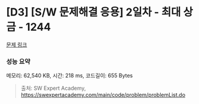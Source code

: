 # [D3] [S/W 문제해결 응용] 2일차 - 최대 상금 - 1244 

[문제 링크](https://swexpertacademy.com/main/code/problem/problemDetail.do?contestProbId=AV15Khn6AN0CFAYD) 

### 성능 요약

메모리: 62,540 KB, 시간: 218 ms, 코드길이: 655 Bytes



> 출처: SW Expert Academy, https://swexpertacademy.com/main/code/problem/problemList.do